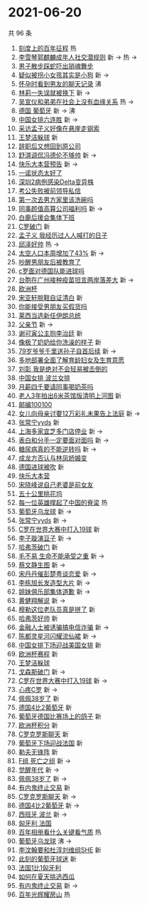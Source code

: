 # 2021-06-20

共 96 条

<!-- BEGIN -->
<!-- 最后更新时间 Sun Jun 20 2021 06:17:33 GMT+0800 (China Standard Time) -->

1. [刻度上的百年征程](https://s.weibo.com//weibo?q=%23%E5%88%BB%E5%BA%A6%E4%B8%8A%E7%9A%84%E7%99%BE%E5%B9%B4%E5%BE%81%E7%A8%8B%23&Refer=new_time)
   热
2. [李雪琴郭麒麟成年人社交潜规则](https://s.weibo.com//weibo?q=%23%E6%9D%8E%E9%9B%AA%E7%90%B4%E9%83%AD%E9%BA%92%E9%BA%9F%E6%88%90%E5%B9%B4%E4%BA%BA%E7%A4%BE%E4%BA%A4%E6%BD%9C%E8%A7%84%E5%88%99%23&Refer=top)
   新 -> 热 ->
3. [男子散步踩蛇吓出销魂舞步](https://s.weibo.com//weibo?q=%23%E7%94%B7%E5%AD%90%E6%95%A3%E6%AD%A5%E8%B8%A9%E8%9B%87%E5%90%93%E5%87%BA%E9%94%80%E9%AD%82%E8%88%9E%E6%AD%A5%23&Refer=top)
4. [疑似被拐小女孩其实是小狗](https://s.weibo.com//weibo?q=%23%E7%96%91%E4%BC%BC%E8%A2%AB%E6%8B%90%E5%B0%8F%E5%A5%B3%E5%AD%A9%E5%85%B6%E5%AE%9E%E6%98%AF%E5%B0%8F%E7%8B%97%23&Refer=top)
   新 ->
5. [怀孕时看到男友的聊天记录](https://s.weibo.com//weibo?q=%23%E6%80%80%E5%AD%95%E6%97%B6%E7%9C%8B%E5%88%B0%E7%94%B7%E5%8F%8B%E7%9A%84%E8%81%8A%E5%A4%A9%E8%AE%B0%E5%BD%95%23&Refer=top)
   沸
6. [林莉一失误就被换下](https://s.weibo.com//weibo?q=%23%E6%9E%97%E8%8E%89%E4%B8%80%E5%A4%B1%E8%AF%AF%E5%B0%B1%E8%A2%AB%E6%8D%A2%E4%B8%8B%23&Refer=top)
   新 ->
7. [吴宣仪和弟弟在社会上没有血缘关系](https://s.weibo.com//weibo?q=%23%E5%90%B4%E5%AE%A3%E4%BB%AA%E5%92%8C%E5%BC%9F%E5%BC%9F%E5%9C%A8%E7%A4%BE%E4%BC%9A%E4%B8%8A%E6%B2%A1%E6%9C%89%E8%A1%80%E7%BC%98%E5%85%B3%E7%B3%BB%23&Refer=top)
   热 ->
8. [德国 葡萄牙](https://s.weibo.com//weibo?q=%E5%BE%B7%E5%9B%BD%20%E8%91%A1%E8%90%84%E7%89%99&Refer=top)
   新 -> 沸
9. [中国女排六连胜](https://s.weibo.com//weibo?q=%23%E4%B8%AD%E5%9B%BD%E5%A5%B3%E6%8E%92%E5%85%AD%E8%BF%9E%E8%83%9C%23&Refer=top)
   新 ->
10. [采访孟子义好像在悬崖走钢索](https://s.weibo.com//weibo?q=%23%E9%87%87%E8%AE%BF%E5%AD%9F%E5%AD%90%E4%B9%89%E5%A5%BD%E5%83%8F%E5%9C%A8%E6%82%AC%E5%B4%96%E8%B5%B0%E9%92%A2%E7%B4%A2%23&Refer=top)
11. [王梦洁躲球](https://s.weibo.com//weibo?q=%E7%8E%8B%E6%A2%A6%E6%B4%81%E8%BA%B2%E7%90%83&Refer=top)
    新
12. [辞职后又想回到原公司](https://s.weibo.com//weibo?q=%23%E8%BE%9E%E8%81%8C%E5%90%8E%E5%8F%88%E6%83%B3%E5%9B%9E%E5%88%B0%E5%8E%9F%E5%85%AC%E5%8F%B8%23&Refer=top)
13. [舒淇调侃冯德伦不够帅](https://s.weibo.com//weibo?q=%23%E8%88%92%E6%B7%87%E8%B0%83%E4%BE%83%E5%86%AF%E5%BE%B7%E4%BC%A6%E4%B8%8D%E5%A4%9F%E5%B8%85%23&Refer=top)
    新 ->
14. [快乐大本营预告](https://s.weibo.com//weibo?q=%23%E5%BF%AB%E4%B9%90%E5%A4%A7%E6%9C%AC%E8%90%A5%E9%A2%84%E5%91%8A%23&Refer=top)
    新 ->
15. [一诺状态太好了](https://s.weibo.com//weibo?q=%23%E4%B8%80%E8%AF%BA%E7%8A%B6%E6%80%81%E5%A4%AA%E5%A5%BD%E4%BA%86%23&Refer=top)
16. [深圳2病例感染Delta变异株](https://s.weibo.com//weibo?q=%23%E6%B7%B1%E5%9C%B32%E7%97%85%E4%BE%8B%E6%84%9F%E6%9F%93Delta%E5%8F%98%E5%BC%82%E6%A0%AA%23&Refer=top)
17. [考公失败被前领导私信](https://s.weibo.com//weibo?q=%23%E8%80%83%E5%85%AC%E5%A4%B1%E8%B4%A5%E8%A2%AB%E5%89%8D%E9%A2%86%E5%AF%BC%E7%A7%81%E4%BF%A1%23&Refer=top)
18. [第一次去男方家里该洗碗吗](https://s.weibo.com//weibo?q=%23%E7%AC%AC%E4%B8%80%E6%AC%A1%E5%8E%BB%E7%94%B7%E6%96%B9%E5%AE%B6%E9%87%8C%E8%AF%A5%E6%B4%97%E7%A2%97%E5%90%97%23&Refer=top)
19. [同事颜值高算公司福利吗](https://s.weibo.com//weibo?q=%23%E5%90%8C%E4%BA%8B%E9%A2%9C%E5%80%BC%E9%AB%98%E7%AE%97%E5%85%AC%E5%8F%B8%E7%A6%8F%E5%88%A9%E5%90%97%23&Refer=top)
    新 ->
20. [白鹿后援会集体下班](https://s.weibo.com//weibo?q=%23%E7%99%BD%E9%B9%BF%E5%90%8E%E6%8F%B4%E4%BC%9A%E9%9B%86%E4%BD%93%E4%B8%8B%E7%8F%AD%23&Refer=top)
21. [C罗破门](https://s.weibo.com//weibo?q=%23C%E7%BD%97%E7%A0%B4%E9%97%A8%23&Refer=top)
    新
22. [孟子义
    我经历过人人喊打的日子](https://s.weibo.com//weibo?q=%E5%AD%9F%E5%AD%90%E4%B9%89%20%E6%88%91%E7%BB%8F%E5%8E%86%E8%BF%87%E4%BA%BA%E4%BA%BA%E5%96%8A%E6%89%93%E7%9A%84%E6%97%A5%E5%AD%90&Refer=top)
23. [邱泽好帅](https://s.weibo.com//weibo?q=%23%E9%82%B1%E6%B3%BD%E5%A5%BD%E5%B8%85%23&Refer=top)
    热 ->
24. [太空人口本周增加了43%](https://s.weibo.com//weibo?q=%23%E5%A4%AA%E7%A9%BA%E4%BA%BA%E5%8F%A3%E6%9C%AC%E5%91%A8%E5%A2%9E%E5%8A%A0%E4%BA%8643%25%23&Refer=top)
    新 ->
25. [吵醒男朋友后被教育了](https://s.weibo.com//weibo?q=%23%E5%90%B5%E9%86%92%E7%94%B7%E6%9C%8B%E5%8F%8B%E5%90%8E%E8%A2%AB%E6%95%99%E8%82%B2%E4%BA%86%23&Refer=top)
26. [c罗面对德国队能进球吗](https://s.weibo.com//weibo?q=%23c%E7%BD%97%E9%9D%A2%E5%AF%B9%E5%BE%B7%E5%9B%BD%E9%98%9F%E8%83%BD%E8%BF%9B%E7%90%83%E5%90%97%23&Refer=top)
27. [台胞在广州接种疫苗坦言两岸落差大](https://s.weibo.com//weibo?q=%23%E5%8F%B0%E8%83%9E%E5%9C%A8%E5%B9%BF%E5%B7%9E%E6%8E%A5%E7%A7%8D%E7%96%AB%E8%8B%97%E5%9D%A6%E8%A8%80%E4%B8%A4%E5%B2%B8%E8%90%BD%E5%B7%AE%E5%A4%A7%23&Refer=top)
    新 ->
28. [欧洲杯](https://s.weibo.com//weibo?q=%E6%AC%A7%E6%B4%B2%E6%9D%AF&Refer=top)
29. [宋亚轩脱鞋自证清白](https://s.weibo.com//weibo?q=%23%E5%AE%8B%E4%BA%9A%E8%BD%A9%E8%84%B1%E9%9E%8B%E8%87%AA%E8%AF%81%E6%B8%85%E7%99%BD%23&Refer=top)
    新
30. [你能接受男朋友买假货吗](https://s.weibo.com//weibo?q=%23%E4%BD%A0%E8%83%BD%E6%8E%A5%E5%8F%97%E7%94%B7%E6%9C%8B%E5%8F%8B%E4%B9%B0%E5%81%87%E8%B4%A7%E5%90%97%23&Refer=top)
31. [莱西当选新任伊朗总统](https://s.weibo.com//weibo?q=%23%E8%8E%B1%E8%A5%BF%E5%BD%93%E9%80%89%E6%96%B0%E4%BB%BB%E4%BC%8A%E6%9C%97%E6%80%BB%E7%BB%9F%23&Refer=top)
32. [父亲节](https://s.weibo.com//weibo?q=%E7%88%B6%E4%BA%B2%E8%8A%82&Refer=top) 新
    ->
33. [谢可寅公主抱李治廷](https://s.weibo.com//weibo?q=%23%E8%B0%A2%E5%8F%AF%E5%AF%85%E5%85%AC%E4%B8%BB%E6%8A%B1%E6%9D%8E%E6%B2%BB%E5%BB%B7%23&Refer=top)
    新
34. [像极了奶奶给你洗澡的样子](https://s.weibo.com//weibo?q=%23%E5%83%8F%E6%9E%81%E4%BA%86%E5%A5%B6%E5%A5%B6%E7%BB%99%E4%BD%A0%E6%B4%97%E6%BE%A1%E7%9A%84%E6%A0%B7%E5%AD%90%23&Refer=top)
    新
35. [79岁爷爷千里送孙子自首后续](https://s.weibo.com//weibo?q=%2379%E5%B2%81%E7%88%B7%E7%88%B7%E5%8D%83%E9%87%8C%E9%80%81%E5%AD%99%E5%AD%90%E8%87%AA%E9%A6%96%E5%90%8E%E7%BB%AD%23&Refer=top)
    新 ->
36. [多地部署全面了解育龄妇女及生育意愿](https://s.weibo.com//weibo?q=%23%E5%A4%9A%E5%9C%B0%E9%83%A8%E7%BD%B2%E5%85%A8%E9%9D%A2%E4%BA%86%E8%A7%A3%E8%82%B2%E9%BE%84%E5%A6%87%E5%A5%B3%E5%8F%8A%E7%94%9F%E8%82%B2%E6%84%8F%E6%84%BF%23&Refer=top)
37. [刘彰
    我是绝对不会轻易被击倒的](https://s.weibo.com//weibo?q=%E5%88%98%E5%BD%B0%20%E6%88%91%E6%98%AF%E7%BB%9D%E5%AF%B9%E4%B8%8D%E4%BC%9A%E8%BD%BB%E6%98%93%E8%A2%AB%E5%87%BB%E5%80%92%E7%9A%84&Refer=top)
38. [中国女排 波兰女排](https://s.weibo.com//weibo?q=%E4%B8%AD%E5%9B%BD%E5%A5%B3%E6%8E%92%20%E6%B3%A2%E5%85%B0%E5%A5%B3%E6%8E%92&Refer=top)
39. [月薪四千要请同事喝奶茶吗](https://s.weibo.com//weibo?q=%23%E6%9C%88%E8%96%AA%E5%9B%9B%E5%8D%83%E8%A6%81%E8%AF%B7%E5%90%8C%E4%BA%8B%E5%96%9D%E5%A5%B6%E8%8C%B6%E5%90%97%23&Refer=top)
40. [老人3年拍出6米茶馆版清明上河图](https://s.weibo.com//weibo?q=%23%E8%80%81%E4%BA%BA3%E5%B9%B4%E6%8B%8D%E5%87%BA6%E7%B1%B3%E8%8C%B6%E9%A6%86%E7%89%88%E6%B8%85%E6%98%8E%E4%B8%8A%E6%B2%B3%E5%9B%BE%23&Refer=top)
    新
41. [邮编100100](https://s.weibo.com//weibo?q=%23%E9%82%AE%E7%BC%96100100%23&Refer=top)
42. [女儿向母亲讨要12万彩礼未果告上法庭](https://s.weibo.com//weibo?q=%23%E5%A5%B3%E5%84%BF%E5%90%91%E6%AF%8D%E4%BA%B2%E8%AE%A8%E8%A6%8112%E4%B8%87%E5%BD%A9%E7%A4%BC%E6%9C%AA%E6%9E%9C%E5%91%8A%E4%B8%8A%E6%B3%95%E5%BA%AD%23&Refer=top)
    新 ->
43. [张常宁yyds](https://s.weibo.com//weibo?q=%E5%BC%A0%E5%B8%B8%E5%AE%81yyds&Refer=top)
    新
44. [上海多家宜芝多门店停业](https://s.weibo.com//weibo?q=%23%E4%B8%8A%E6%B5%B7%E5%A4%9A%E5%AE%B6%E5%AE%9C%E8%8A%9D%E5%A4%9A%E9%97%A8%E5%BA%97%E5%81%9C%E4%B8%9A%23&Refer=top)
    新 ->
45. [表白和分手一定要面对面吗](https://s.weibo.com//weibo?q=%23%E8%A1%A8%E7%99%BD%E5%92%8C%E5%88%86%E6%89%8B%E4%B8%80%E5%AE%9A%E8%A6%81%E9%9D%A2%E5%AF%B9%E9%9D%A2%E5%90%97%23&Refer=top)
    新 ->
46. [糖尿病真的不能逆转吗](https://s.weibo.com//weibo?q=%23%E7%B3%96%E5%B0%BF%E7%97%85%E7%9C%9F%E7%9A%84%E4%B8%8D%E8%83%BD%E9%80%86%E8%BD%AC%E5%90%97%23&Refer=top)
    新 ->
47. [成龙方否认与林凤娇婚变](https://s.weibo.com//weibo?q=%23%E6%88%90%E9%BE%99%E6%96%B9%E5%90%A6%E8%AE%A4%E4%B8%8E%E6%9E%97%E5%87%A4%E5%A8%87%E5%A9%9A%E5%8F%98%23&Refer=top)
48. [德国进球被吹](https://s.weibo.com//weibo?q=%E5%BE%B7%E5%9B%BD%E8%BF%9B%E7%90%83%E8%A2%AB%E5%90%B9&Refer=top)
    新
49. [快乐大本营](https://s.weibo.com//weibo?q=%E5%BF%AB%E4%B9%90%E5%A4%A7%E6%9C%AC%E8%90%A5&Refer=top)
50. [宋晓峰说自己老婆是前女友](https://s.weibo.com//weibo?q=%23%E5%AE%8B%E6%99%93%E5%B3%B0%E8%AF%B4%E8%87%AA%E5%B7%B1%E8%80%81%E5%A9%86%E6%98%AF%E5%89%8D%E5%A5%B3%E5%8F%8B%23&Refer=top)
51. [五十公里桃花坞](https://s.weibo.com//weibo?q=%23%E4%BA%94%E5%8D%81%E5%85%AC%E9%87%8C%E6%A1%83%E8%8A%B1%E5%9D%9E%23&Refer=top)
52. [每一位英雄撑起了中国的脊梁](https://s.weibo.com//weibo?q=%23%E6%AF%8F%E4%B8%80%E4%BD%8D%E8%8B%B1%E9%9B%84%E6%92%91%E8%B5%B7%E4%BA%86%E4%B8%AD%E5%9B%BD%E7%9A%84%E8%84%8A%E6%A2%81%23&Refer=new_time)
    热
53. [葡萄牙乌龙球](https://s.weibo.com//weibo?q=%E8%91%A1%E8%90%84%E7%89%99%E4%B9%8C%E9%BE%99%E7%90%83&Refer=top)
    新 ->
54. [张常宁yyds](https://s.weibo.com//weibo?q=%23%E5%BC%A0%E5%B8%B8%E5%AE%81yyds%23&Refer=top)
    新 ->
55. [C罗在世界大赛中打入19球](https://s.weibo.com//weibo?q=C%E7%BD%97%E5%9C%A8%E4%B8%96%E7%95%8C%E5%A4%A7%E8%B5%9B%E4%B8%AD%E6%89%93%E5%85%A519%E7%90%83&Refer=top)
    新
56. [李子璇演豆子](https://s.weibo.com//weibo?q=%23%E6%9D%8E%E5%AD%90%E7%92%87%E6%BC%94%E8%B1%86%E5%AD%90%23&Refer=top)
    新 ->
57. [哈弗茨破门](https://s.weibo.com//weibo?q=%E5%93%88%E5%BC%97%E8%8C%A8%E7%A0%B4%E9%97%A8&Refer=top)
    新
58. [毛不易 生命不能承受之重](https://s.weibo.com//weibo?q=%E6%AF%9B%E4%B8%8D%E6%98%93%20%E7%94%9F%E5%91%BD%E4%B8%8D%E8%83%BD%E6%89%BF%E5%8F%97%E4%B9%8B%E9%87%8D&Refer=top)
    新 ->
59. [蔡文静生图](https://s.weibo.com//weibo?q=%23%E8%94%A1%E6%96%87%E9%9D%99%E7%94%9F%E5%9B%BE%23&Refer=top)
    新 ->
60. [宋丹丹催彭楚粤谈恋爱](https://s.weibo.com//weibo?q=%23%E5%AE%8B%E4%B8%B9%E4%B8%B9%E5%82%AC%E5%BD%AD%E6%A5%9A%E7%B2%A4%E8%B0%88%E6%81%8B%E7%88%B1%23&Refer=top)
    新 ->
61. [李栋旭长发造型大片](https://s.weibo.com//weibo?q=%23%E6%9D%8E%E6%A0%8B%E6%97%AD%E9%95%BF%E5%8F%91%E9%80%A0%E5%9E%8B%E5%A4%A7%E7%89%87%23&Refer=top)
    新 ->
62. [姐妹俱乐部集体道歉](https://s.weibo.com//weibo?q=%23%E5%A7%90%E5%A6%B9%E4%BF%B1%E4%B9%90%E9%83%A8%E9%9B%86%E4%BD%93%E9%81%93%E6%AD%89%23&Refer=top)
    新 ->
63. [黄健翔解说](https://s.weibo.com//weibo?q=%E9%BB%84%E5%81%A5%E7%BF%94%E8%A7%A3%E8%AF%B4&Refer=top)
    新 ->
64. [穆勒这位老队员真是拼了](https://s.weibo.com//weibo?q=%E7%A9%86%E5%8B%92%E8%BF%99%E4%BD%8D%E8%80%81%E9%98%9F%E5%91%98%E7%9C%9F%E6%98%AF%E6%8B%BC%E4%BA%86&Refer=top)
    新
65. [哈弗茨好帅](https://s.weibo.com//weibo?q=%23%E5%93%88%E5%BC%97%E8%8C%A8%E5%A5%BD%E5%B8%85%23&Refer=top)
    新
66. [金融人士被诱骗搞电信诈骗](https://s.weibo.com//weibo?q=%23%E9%87%91%E8%9E%8D%E4%BA%BA%E5%A3%AB%E8%A2%AB%E8%AF%B1%E9%AA%97%E6%90%9E%E7%94%B5%E4%BF%A1%E8%AF%88%E9%AA%97%23&Refer=top)
    新 ->
67. [陈都灵星河闪耀流仙裙](https://s.weibo.com//weibo?q=%23%E9%99%88%E9%83%BD%E7%81%B5%E6%98%9F%E6%B2%B3%E9%97%AA%E8%80%80%E6%B5%81%E4%BB%99%E8%A3%99%23&Refer=top)
    新 ->
68. [中国女排下场迎战美国女排](https://s.weibo.com//weibo?q=%E4%B8%AD%E5%9B%BD%E5%A5%B3%E6%8E%92%E4%B8%8B%E5%9C%BA%E8%BF%8E%E6%88%98%E7%BE%8E%E5%9B%BD%E5%A5%B3%E6%8E%92&Refer=top)
    新
69. [欧洲杯赛程](https://s.weibo.com//weibo?q=%E6%AC%A7%E6%B4%B2%E6%9D%AF%E8%B5%9B%E7%A8%8B&Refer=top)
    新
70. [王梦洁躲球](https://s.weibo.com//weibo?q=%23%E7%8E%8B%E6%A2%A6%E6%B4%81%E8%BA%B2%E7%90%83%23&Refer=top)
71. [戈森斯破门](https://s.weibo.com//weibo?q=%E6%88%88%E6%A3%AE%E6%96%AF%E7%A0%B4%E9%97%A8&Refer=top)
    新 ->
72. [C罗在世界大赛中打入19球](https://s.weibo.com//weibo?q=%23C%E7%BD%97%E5%9C%A8%E4%B8%96%E7%95%8C%E5%A4%A7%E8%B5%9B%E4%B8%AD%E6%89%93%E5%85%A519%E7%90%83%23&Refer=top)
    新 ->
73. [心疼C罗](https://s.weibo.com//weibo?q=%23%E5%BF%83%E7%96%BCC%E7%BD%97%23&Refer=top)
    新 ->
74. [佩佩38岁了](https://s.weibo.com//weibo?q=%E4%BD%A9%E4%BD%A938%E5%B2%81%E4%BA%86&Refer=top)
    新
75. [德国4比2葡萄牙](https://s.weibo.com//weibo?q=%E5%BE%B7%E5%9B%BD4%E6%AF%942%E8%91%A1%E8%90%84%E7%89%99&Refer=top)
    新
76. [葡萄牙德国比赛场上的鸽子](https://s.weibo.com//weibo?q=%E8%91%A1%E8%90%84%E7%89%99%E5%BE%B7%E5%9B%BD%E6%AF%94%E8%B5%9B%E5%9C%BA%E4%B8%8A%E7%9A%84%E9%B8%BD%E5%AD%90&Refer=top)
    新
77. [欧洲杯积分](https://s.weibo.com//weibo?q=%E6%AC%A7%E6%B4%B2%E6%9D%AF%E7%A7%AF%E5%88%86&Refer=top)
    新
78. [C罗克罗斯聊天](https://s.weibo.com//weibo?q=C%E7%BD%97%E5%85%8B%E7%BD%97%E6%96%AF%E8%81%8A%E5%A4%A9&Refer=top)
    新
79. [葡萄牙下场迎战法国](https://s.weibo.com//weibo?q=%E8%91%A1%E8%90%84%E7%89%99%E4%B8%8B%E5%9C%BA%E8%BF%8E%E6%88%98%E6%B3%95%E5%9B%BD&Refer=top)
    新
80. [勒夫无锋阵](https://s.weibo.com//weibo?q=%E5%8B%92%E5%A4%AB%E6%97%A0%E9%94%8B%E9%98%B5&Refer=top)
    新
81. [F组 死亡之组](https://s.weibo.com//weibo?q=F%E7%BB%84%20%E6%AD%BB%E4%BA%A1%E4%B9%8B%E7%BB%84&Refer=top)
    新 ->
82. [觉醒年代](https://s.weibo.com//weibo?q=%E8%A7%89%E9%86%92%E5%B9%B4%E4%BB%A3&Refer=top)
    新 ->
83. [佩佩38岁了](https://s.weibo.com//weibo?q=%23%E4%BD%A9%E4%BD%A938%E5%B2%81%E4%BA%86%23&Refer=top)
    新 ->
84. [有内鬼终止交易](https://s.weibo.com//weibo?q=%E6%9C%89%E5%86%85%E9%AC%BC%E7%BB%88%E6%AD%A2%E4%BA%A4%E6%98%93&Refer=top)
    新
85. [C罗克罗斯聊天](https://s.weibo.com//weibo?q=%23C%E7%BD%97%E5%85%8B%E7%BD%97%E6%96%AF%E8%81%8A%E5%A4%A9%23&Refer=top)
    新 ->
86. [德国4比2葡萄牙](https://s.weibo.com//weibo?q=%23%E5%BE%B7%E5%9B%BD4%E6%AF%942%E8%91%A1%E8%90%84%E7%89%99%23&Refer=top)
    新 ->
87. [西班牙 波兰](https://s.weibo.com//weibo?q=%E8%A5%BF%E7%8F%AD%E7%89%99%20%E6%B3%A2%E5%85%B0&Refer=top)
    新 ->
88. [匈牙利 法国](https://s.weibo.com//weibo?q=%E5%8C%88%E7%89%99%E5%88%A9%20%E6%B3%95%E5%9B%BD&Refer=top)
89. [百年相册看什么关键看气质](https://s.weibo.com//weibo?q=%23%E7%99%BE%E5%B9%B4%E7%9B%B8%E5%86%8C%E7%9C%8B%E4%BB%80%E4%B9%88%E5%85%B3%E9%94%AE%E7%9C%8B%E6%B0%94%E8%B4%A8%23&Refer=new_time)
    热
90. [葡萄牙乌龙球](https://s.weibo.com//weibo?q=%23%E8%91%A1%E8%90%84%E7%89%99%E4%B9%8C%E9%BE%99%E7%90%83%23&Refer=top)
    沸 ->
91. [李汶翰要和杜淳刘维组SHE](https://s.weibo.com//weibo?q=%23%E6%9D%8E%E6%B1%B6%E7%BF%B0%E8%A6%81%E5%92%8C%E6%9D%9C%E6%B7%B3%E5%88%98%E7%BB%B4%E7%BB%84SHE%23&Refer=top)
    新
92. [此刻的葡萄牙球迷](https://s.weibo.com//weibo?q=%E6%AD%A4%E5%88%BB%E7%9A%84%E8%91%A1%E8%90%84%E7%89%99%E7%90%83%E8%BF%B7&Refer=top)
    新
93. [法国1比1匈牙利](https://s.weibo.com//weibo?q=%23%E6%B3%95%E5%9B%BD1%E6%AF%941%E5%8C%88%E7%89%99%E5%88%A9%23&Refer=top)
94. [如何在夏天挑选西瓜](https://s.weibo.com//weibo?q=%23%E5%A6%82%E4%BD%95%E5%9C%A8%E5%A4%8F%E5%A4%A9%E6%8C%91%E9%80%89%E8%A5%BF%E7%93%9C%23&Refer=top)
95. [有内鬼终止交易](https://s.weibo.com//weibo?q=%23%E6%9C%89%E5%86%85%E9%AC%BC%E7%BB%88%E6%AD%A2%E4%BA%A4%E6%98%93%23&Refer=top)
    新 ->
96. [百年光辉耀房山](https://s.weibo.com//weibo?q=%23%E7%99%BE%E5%B9%B4%E5%85%89%E8%BE%89%E8%80%80%E6%88%BF%E5%B1%B1%23&Refer=new_time)
    热

<!-- END -->
